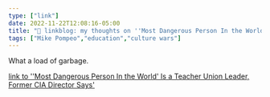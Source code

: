 ```yaml
---
type: ["link"]
date: 2022-11-22T12:08:16-05:00
title: "🔗 linkblog: my thoughts on ''Most Dangerous Person In the World' Is a Teacher Union Leader, Former CIA Director Says'"
tags: ["Mike Pompeo","education","culture wars"]
---
```

What a load of garbage.  


[link to ''Most Dangerous Person In the World' Is a Teacher Union Leader, Former CIA Director Says'](https://www.vice.com/en/article/93av5a/most-dangerous-person-in-the-world-is-a-teacher-union-leader-former-cia-director-says)
